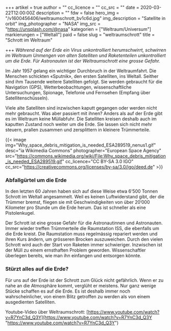 +++
artikel = true
author = ""
cc_licence = ""
cc_src = ""
date = 2020-03-22T12:00:00Z
description = ""
fdw = false
hero_img = "/v1600456406/weltraumschrott_bv1c6d.jpg"
img_description = "Satellite in orbit"
img_photographer = "NASA"
img_src = "https://unsplash.com/@nasa"
kategorien = ["Weltraum/Universum"]
markierungen = ["Weltall"]
paid = false
slug = "weltraumschrott"
title = "Schrott im Weltraum"

+++
_Während auf der Erde ein Virus unkontrolliert herumschwirrt, schwirren im Weltraum Unmengen von alten Satelliten und Raketenteilen unkontrolliert um die Erde. Für Astronauten ist der Weltraumschrott eine grosse Gefahr._

Im Jahr 1957 gelang ein wichtiger Durchbruch in der Weltraumfahrt. Die Menschen schickten «Sputnik», den ersten Satelliten, ins Weltall. Seither sind ihm Tausende weitere Satelliten gefolgt. Sie werden gebraucht für die Navigation (GPS), Wetterbeobachtungen, wissenschaftliche Untersuchungen, Spionage, Telefonie und Fernsehen (Empfang über Satellitenschüsseln).​

Viele alte Satelliten sind inzwischen kaputt gegangen oder werden nicht mehr gebraucht. Was aber passiert mit ihnen? Anders als auf der Erde gibt es im Weltraum keine Müllabfuhr. Die Satelliten kreisen deshalb auch im kaputten Zustand noch weiter um die Erde. Sie lassen sich nicht mehr steuern, prallen zusammen und zersplittern in kleinere Trümmerteile.

{{< image img="Why_space_debris_mitigation_is_needed_ESA289519_nenus1.gif" desc="ia Wikimedia Commons" photographer="European Space Agency" src="https://commons.wikimedia.org/wiki/File:Why_space_debris_mitigation_is_needed_ESA289519.gif" cc_licence="CC BY-SA 3.0 IGO" cc_src="https://creativecommons.org/licenses/by-sa/3.0/igo/deed.de" >}}

### Abfallgürtel um die Erde

In den letzten 60 Jahren haben sich auf diese Weise etwa 6‘500 Tonnen Schrott im Weltall angesammelt. Weil es keinen Luftwiderstand gibt, der die Trümmer bremst, fliegen sie mit Geschwindigkeiten von über 20‘000 Kilometer pro Stunde um die Erde herum. Das ist schneller als eine Pistolenkugel.

Der Schrott ist eine grosse Gefahr für die Astronautinnen und Astronauten. Immer wieder treffen Trümmerteile die Raumstation ISS, die ebenfalls um die Erde kreist. Die Raumstation muss regelmässig repariert werden und ihren Kurs ändern, um grösseren Brocken auszuweichen. Durch den vielen Schrott wird auch der Start von Raketen immer schwieriger. Inzwischen ist der Müll zu einem ernsthaften Problem geworden. Wissenschaftler überlegen bereits, wie man ihn einfangen und entsorgen könnte.

### Stürzt alles auf die Erde?

Für uns auf der Erde ist der Schrott zum Glück nicht gefährlich. Wenn er zu nahe an die Atmosphäre kommt, verglüht er meistens. Nur ganz wenige Stücke schaffen es auf die Erde. Es ist deshalb immer noch wahrscheinlicher, von einem Blitz getroffen zu werden als von einem ausgedienten Satelliten.

Youtube-Video über Weltraumschrott: [https://www.youtube.com/watch?v=R7YnC3d_Q3Y](https://www.youtube.com/watch?v=R7YnC3d_Q3Y "https://www.youtube.com/watch?v=R7YnC3d_Q3Y")
